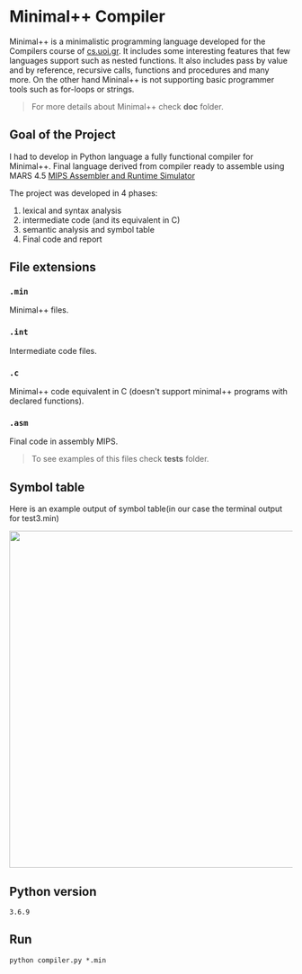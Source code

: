 # **Minimal++ Compiler**

Minimal++ is a minimalistic programming language developed for the Compilers course of [cs.uoi.gr](https://www.cs.uoi.gr/?lang=en). It includes some interesting features that few languages support such as nested functions. It also includes pass by value and by reference, recursive calls, functions and procedures and many more. On the other hand Mininal++ is not supporting basic programmer tools such as for-loops or strings.

> For more details about Minimal++ check **doc** folder.

## Goal of the Project
I had to develop in Python language a fully functional compiler for Minimal++. Final language derived from compiler ready to assemble using MARS 4.5 [MIPS Assembler and Runtime Simulator](http://courses.missouristate.edu/KenVollmar/mars/)

The project was developed in 4 phases:
1) lexical and syntax analysis
2) intermediate code (and its equivalent in C)
3) semantic analysis and symbol table
4) Final code and report

## File extensions

### `.min`
Minimal++ files.

### `.int`
Intermediate code files.

### `.c`
Minimal++ code equivalent in C (doesn't support minimal++ programs with declared functions).

### `.asm`
Final code in assembly MIPS.

> To see examples of this files check **tests** folder.

## Symbol table
Here is an example output of symbol table(in our case the terminal output for test3.min)

<img src="https://github.com/kasselouris/Compiler/blob/main/assets/symbol_table.gif" height="600" />


## Python version
`3.6.9`

## Run
`python compiler.py *.min`
